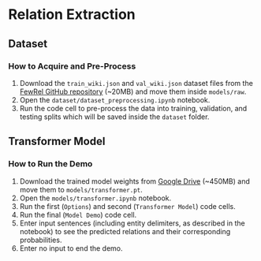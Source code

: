 # Relation Extraction

## Dataset
### How to Acquire and Pre-Process
1. Download the `train_wiki.json` and `val_wiki.json` dataset files from the [FewRel GitHub repository](https://github.com/thunlp/FewRel/tree/master) (~20MB) and move them inside `models/raw`.
2. Open the `dataset/dataset_preprocessing.ipynb` notebook.
3. Run the code cell to pre-process the data into training, validation, and testing splits which will be saved inside the `dataset` folder.

## Transformer Model
### How to Run the Demo
1. Download the trained model weights from [Google Drive](https://drive.google.com/file/d/1uKSeuQqHLkwXNS2lk4gMylQwRmoqvNIo/view?usp=drive_link) (~450MB) and move them to `models/transformer.pt`.
2. Open the `models/transformer.ipynb` notebook.
3. Run the first (`Options`) and second (`Transformer Model`) code cells.
4. Run the final (`Model Demo`) code cell.
5. Enter input sentences (including entity delimiters, as described in the notebook) to see the predicted relations and their corresponding probabilities.
6. Enter no input to end the demo.